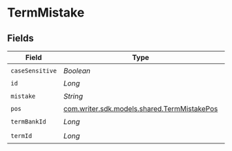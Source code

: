 # TermMistake


## Fields

| Field                                                                                | Type                                                                                 | Required                                                                             | Description                                                                          |
| ------------------------------------------------------------------------------------ | ------------------------------------------------------------------------------------ | ------------------------------------------------------------------------------------ | ------------------------------------------------------------------------------------ |
| `caseSensitive`                                                                      | *Boolean*                                                                            | :heavy_check_mark:                                                                   | N/A                                                                                  |
| `id`                                                                                 | *Long*                                                                               | :heavy_minus_sign:                                                                   | N/A                                                                                  |
| `mistake`                                                                            | *String*                                                                             | :heavy_check_mark:                                                                   | N/A                                                                                  |
| `pos`                                                                                | [com.writer.sdk.models.shared.TermMistakePos](../../models/shared/TermMistakePos.md) | :heavy_minus_sign:                                                                   | N/A                                                                                  |
| `termBankId`                                                                         | *Long*                                                                               | :heavy_check_mark:                                                                   | N/A                                                                                  |
| `termId`                                                                             | *Long*                                                                               | :heavy_check_mark:                                                                   | N/A                                                                                  |